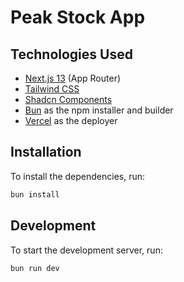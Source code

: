 

# Peak Stock App

## Technologies Used

- [Next.js 13](https://nextjs.org/) (App Router)
- [Tailwind CSS](https://tailwindcss.com/)
- [Shadcn Components](https://ui.shadcn.com/)
- [Bun](https://bun.dev/) as the npm installer and builder
- [Vercel](https://vercel.com/) as the deployer

## Installation

To install the dependencies, run:

```bash
bun install
```

## Development

To start the development server, run:

```bash
bun run dev
```

